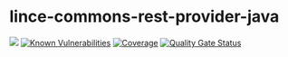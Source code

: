 # lince-commons-rest-provider-java

![](https://github.com/lince-open/lince-commons-rest-provider-java/workflows/Java%20CI/badge.svg)
[![Known Vulnerabilities](https://snyk.io/test/github/lince-open/lince-commons-rest-provider-java/badge.svg)](https://snyk.io/test/github/pedrozatta/lince-commons-rest-provider-java)
[![Coverage](https://sonarcloud.io/api/project_badges/measure?project=lince-open_lince-commons-rest-provider-java&metric=coverage)](https://sonarcloud.io/dashboard?id=lince-open_lince-commons-rest-provider-java)
[![Quality Gate Status](https://sonarcloud.io/api/project_badges/measure?project=lince-open_lince-commons-rest-provider-java&metric=alert_status)](https://sonarcloud.io/dashboard?id=lince-open_lince-commons-rest-provider-java)

